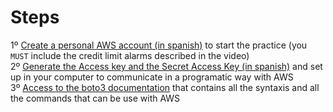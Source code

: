 # Steps

1º [Create a personal AWS account (in spanish)](https://www.youtube.com/watch?v=8AUWxW14lhk&t=4s) to start the practice (you `MUST` include the credit limit alarms described in the video)<br/>
2º [Generate the Access key and the Secret Access Key (in spanish)](https://www.youtube.com/watch?v=_zMCdUndHy0&t=239s) and set up in your computer to communicate in a programatic way with AWS <br/>
3º [Access to the boto3 documentation](https://boto3.amazonaws.com/v1/documentation/api/latest/index.html) that contains all the syntaxis and all the commands that can be use with AWS <br/>
